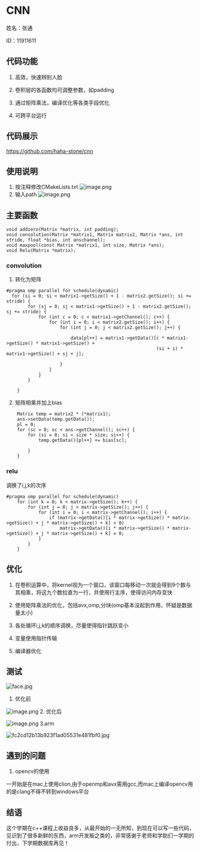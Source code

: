 # CNN
姓名：张通

ID：11911611

## 代码功能
1.  高效，快速辨别人脸
    
2.  卷积层的各函数均可调整参数，如padding
    
3.  通过矩阵乘法，编译优化等各类手段优化

4.  可跨平台运行

## 代码展示
https://github.com/haha-stone/cnn
## 使用说明
1. 按注释修改CMakeLists.txt
![image.png](https://i.loli.net/2021/01/04/1X3RAOBag2utQ95.png)
2.  输入path
![image.png](https://i.loli.net/2021/01/04/HuYpAms6bRDiQtj.png)
 
## 主要函数
```
void addzero(Matrix *matrix, int padding);
void convolution(Matrix *matrix1, Matrix matrix2, Matrix *ans, int stride, float *bias, int anschannel);
void maxpool(const Matrix *matrix1, int size, Matrix *ans);
void Relu(Matrix *matrix);
```
### convolution
1. 转化为矩阵
```
#pragma omp parallel for schedule(dynamic)
  for (si = 0; si < matrix1->getSize() + 1 - matrix2.getSize(); si += stride) {
        for (sj = 0; sj < matrix1->getSize() + 1 - matrix2.getSize(); sj += stride) {
            for (int c = 0; c < matrix1->getChannel(); c++) {
                for (int i = 0; i < matrix2.getSize(); i++) {
                    for (int j = 0; j < matrix2.getSize(); j++) {

                        data[pl++] = matrix1->getData()[c * matrix1->getSize() * matrix1->getSize() +
                                                        (si + i) * matrix1->getSize() + sj + j];

                    }
                }
            }
        }

    }

```
2. 矩阵相乘并加上bias
```
    Matrix temp = matrix2 * (*matrix1);
    ans->setData(temp.getData());
    pl = 0;
    for (sc = 0; sc < ans->getChannel(); sc++) {
        for (si = 0; si < size * size; si++) {
            temp.getData()[pl++] += bias[sc];

        }
    }
```
### relu
调换了i,j,k的次序
```
#pragma omp parallel for schedule(dynamic)
    for (int k = 0; k < matrix->getSize(); k++) {
        for (int j = 0; j < matrix->getSize(); j++) {
            for (int i = 0; i < matrix->getChannel(); i++) {
                if (matrix->getData()[i * matrix->getSize() * matrix->getSize() + j * matrix->getSize() + k] < 0)
                    matrix->getData()[i * matrix->getSize() * matrix->getSize() + j * matrix->getSize() + k] = 0;
            }
        }
    }
```
## 优化
1. 在卷积运算中，将kernel视为一个窗口，该窗口每移动一次就会得到9个数与其相乘，将这九个数拉直为一行，并使用行主序，使得访问内存变快

2. 使用矩阵乘法的优化，包括avx,omp,分块(omp基本没起到作用，怀疑是数据量太小)

3. 各处循环i,j,k的顺序调换，尽量使得指针跳跃变小

4. 变量使用指针传输

5. 编译器优化
## 测试
![face.jpg](https://i.loli.net/2021/01/04/hn2Ui3IqsltY1wg.jpg)
1. 优化前


![image.png](https://i.loli.net/2021/01/04/GuKNkaqDhUtWBjr.png)
2. 优化后


![image.png](https://i.loli.net/2021/01/04/jYKeWiNaMq892T3.png)
3.arm


![fc2cd12b13b923f1ad05531e481fbf0.jpg](https://i.loli.net/2021/01/04/Ym8JQscDC3vFxRA.jpg)
## 遇到的问题
1. opencv的使用

一开始是在mac上使用clion,由于openmp和avx需用gcc,而mac上编译opencv用的是clang不得不转到windows平台


## 结语
这个学期在c++课程上收益良多，从最开始的一无所知，到现在可以写一些代码，见识到了很多新鲜的东西，arm开发板之类的，非常感谢于老师和学助们一学期的付出，下学期数据库再见！



